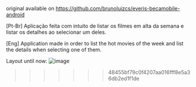 original available on https://github.com/brunoluizcs/everis-becamobile-android

[Pt-Br]
  Aplicação feita com intuito de listar os filmes em alta da semana e listar os detalhes ao selecionar um deles.
  
[Eng]
  Application made in order to list the hot movies of the week and list the details when selecting one of them.
  
 
Layout until now:
![image](https://user-images.githubusercontent.com/77680596/166964791-ba14819d-a089-4bf7-8a8d-c04a7be72394.png)
>>>>>>> 48455bf79c0f4207aa016fff8e5a36db2ed1f1de





